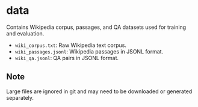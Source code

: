 # data

Contains Wikipedia corpus, passages, and QA datasets used for training and evaluation.

- `wiki_corpus.txt`: Raw Wikipedia text corpus.
- `wiki_passages.jsonl`: Wikipedia passages in JSONL format.
- `wiki_qa.jsonl`: QA pairs in JSONL format.

## Note

Large files are ignored in git and may need to be downloaded or generated separately.
